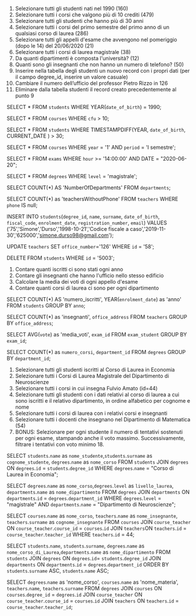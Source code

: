 1. Selezionare tutti gli studenti nati nel 1990 (160)
2. Selezionare tutti i corsi che valgono più di 10 crediti (479)
3. Selezionare tutti gli studenti che hanno più di 30 anni
4. Selezionare tutti i corsi del primo semestre del primo anno di un qualsiasi corso di
   laurea (286)
5. Selezionare tutti gli appelli d'esame che avvengono nel pomeriggio (dopo le 14) del
   20/06/2020 (21)
6. Selezionare tutti i corsi di laurea magistrale (38)
7. Da quanti dipartimenti è composta l'università? (12)
8. Quanti sono gli insegnanti che non hanno un numero di telefono? (50)
9. Inserire nella tabella degli studenti un nuovo record con i propri dati (per il campo
   degree_id, inserire un valore casuale)
10. Cambiare il numero dell’ufficio del professor Pietro Rizzo in 126
11. Eliminare dalla tabella studenti il record creato precedentemente al punto 9

<!-- PRIMA QUERY -->

SELECT \*
FROM `students`
WHERE YEAR(`date_of_birth`) = 1990;

<!-- SECONDA QUERY -->

SELECT \*
FROM `courses`
WHERE `cfu` > 10;

<!-- TERZA QUERY -->

SELECT \*
FROM `students`
WHERE TIMESTAMPDIFF(YEAR, `date_of_birth`, CURRENT_DATE ) > 30;

<!-- QUARTA QUERY -->

SELECT \*
FROM `courses`
WHERE `year` = '1' AND `period` = 'I semestre';

<!-- QUINTA QUERY -->

SELECT \*
FROM `exams`
WHERE `hour` >= '14:00:00' AND DATE = "2020-06-20";

<!-- SESTA QUERY -->

SELECT \*
FROM `degrees`
WHERE `level` = 'magistrale';

<!-- SETTIMA QUERY -->

SELECT COUNT(\*) AS 'NumberOfDepartments'
FROM `departments`;

<!-- OTTAVA QUERY -->

SELECT COUNT(\*) as 'teachersWithoutPhone'
FROM `teachers`
WHERE `phone` IS null;

<!-- NONA QUERY -->

INSERT INTO `students`(`degree_id`, `name`, `surname`, `date_of_birth`, `fiscal_code`, `enrolment_date`, `registration_number`, `email`) VALUES ('75','Simone','Durso','1998-10-21','Codice fiscale a caso','2019-11-30','625000','simone.durso98@gmail.com');

<!-- DECIMA QUERY -->

UPDATE `teachers` SET `office_number`='126'
WHERE `id` = '58';

<!-- UNDICESIMA QUERY -->

DELETE
FROM `students`
WHERE `id` = '5003';

<!-- QUERY CON GROUP BY -->

1. Contare quanti iscritti ci sono stati ogni anno
2. Contare gli insegnanti che hanno l'ufficio nello stesso edificio
3. Calcolare la media dei voti di ogni appello d'esame
4. Contare quanti corsi di laurea ci sono per ogni dipartimento

<!-- PRIMA QUERY CON GROUP BY -->

SELECT COUNT(\*) AS 'numero_iscritti', YEAR(`enrolment_date`) as 'anno'
FROM `students`
GROUP BY `anno`;

<!-- SECONDA QUERY CON GROUP BY -->

SELECT COUNT(\*) as 'insegnanti', `office_address`
FROM `teachers`
GROUP BY `office_address`;

<!-- TERZA QUERY CON GROUP BY -->

SELECT AVG(`vote`) as 'media_voti', `exam_id`
FROM `exam_student`
GROUP BY `exam_id`;

<!-- QUARTA QUERY CON GROUP BY -->

SELECT COUNT(\*) as `numero_corsi`, `department_id`
FROM `degrees`
GROUP BY `department_id`;

<!-- QUERY CON JOIN -->

1. Selezionare tutti gli studenti iscritti al Corso di Laurea in Economia
2. Selezionare tutti i Corsi di Laurea Magistrale del Dipartimento di
   Neuroscienze
3. Selezionare tutti i corsi in cui insegna Fulvio Amato (id=44)
4. Selezionare tutti gli studenti con i dati relativi al corso di laurea a cui
   sono iscritti e il relativo dipartimento, in ordine alfabetico per cognome e
   nome
5. Selezionare tutti i corsi di laurea con i relativi corsi e insegnanti
6. Selezionare tutti i docenti che insegnano nel Dipartimento di
   Matematica (54)
7. BONUS: Selezionare per ogni studente il numero di tentativi sostenuti
   per ogni esame, stampando anche il voto massimo. Successivamente,
   filtrare i tentativi con voto minimo 18.

<!-- PRIMA QUERY CON JOIN -->

SELECT `students`.`name` as `nome_studente`,`students`.`surname` as `cognome_studente`, `degrees`.`name` as `nome_corso`
FROM `students`
JOIN `degrees` ON `degrees`.`id` = `students`.`degree_id`
WHERE `degrees`.`name` = "Corso di Laurea in Economia";

<!-- SECONDA QUERY CON JOIN -->

SELECT `degrees`.`name` as `nome_corso`,`degrees`.`level` as `livello_laurea`, `departments`.`name` as `nome_dipartimento`
FROM `degrees`
JOIN `departments` ON `departments`.`id` = `degrees`.`department_id`
WHERE `degrees`.`level` = "magistrale"
AND `departments`.`name` = "Dipartimento di Neuroscienze";

<!-- TERZA QUERY CON JOIN -->

SELECT `courses`.`name` as `nome_corso`, `teachers`.`name` as `nome_insegnante`, `teachers`.`surname` as `cognome_insegnante`
FROM `courses`
JOIN `course_teacher` ON `course_teacher`.`course_id` = `courses`.`id`
JOIN `teachers`ON `teachers`.`id` = `course_teacher`.`teacher_id`
WHERE `teachers`.`id` = 44;

<!-- QUARTA QUERY CON JOIN -->

SELECT `students`.`name`, `students`.`surname`, `degrees`.`name` as `nome_corso_di_Laurea`,`departments`.`name` as `nome_dipartimento`
FROM `students`
JOIN `degrees` ON `degrees`.`id`= `students`.`degree_id`
JOIN `departments` ON `departments`.`id` = `degrees`.`department_id`
ORDER BY `students`.`surname` ASC, `students`.`name` ASC;

<!-- QUINTA QUERY CON JOIN -->

SELECT `degrees`.`name` as 'nome_corso', `courses`.`name` as 'nome_materia', `teachers`.`name`, `teachers`.`surname`
FROM `degrees`
JOIN `courses` ON `courses`.`degree_id` = `degrees`.`id`
JOIN `course_teacher` ON `course_teacher`.`course_id` = `courses`.`id`
JOIN `teachers` ON `teachers`.`id` = `course_teacher`.`teacher_id`;
